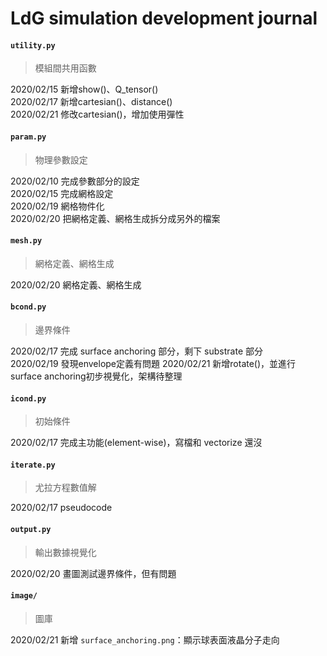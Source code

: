 # LdG simulation development journal

#### `utility.py`
> 模組間共用函數

2020/02/15 新增show()、Q_tensor()  
2020/02/17 新增cartesian()、distance()  
2020/02/21 修改cartesian()，增加使用彈性  

#### `param.py`
> 物理參數設定

2020/02/10 完成參數部分的設定  
2020/02/15 完成網格設定  
2020/02/19 網格物件化  
2020/02/20 把網格定義、網格生成拆分成另外的檔案

#### `mesh.py`
> 網格定義、網格生成

2020/02/20 網格定義、網格生成

#### `bcond.py`
> 邊界條件

2020/02/17 完成 surface anchoring 部分，剩下 substrate 部分  
2020/02/19 發現envelope定義有問題
2020/02/21 新增rotate()，並進行surface anchoring初步視覺化，架構待整理

#### `icond.py`
> 初始條件

2020/02/17 完成主功能(element-wise)，寫檔和 vectorize 還沒  

#### `iterate.py`
> 尤拉方程數值解

2020/02/17 pseudocode  

#### `output.py`
> 輸出數據視覺化

2020/02/20 畫圖測試邊界條件，但有問題

#### `image/`
> 圖庫

2020/02/21 新增 `surface_anchoring.png`：顯示球表面液晶分子走向
